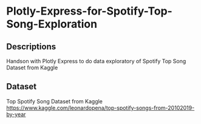# Plotly-Express-for-Spotify-Top-Song-Exploration

## Descriptions
Handson with Plotly Express to do data exploratory of Spotify Top Song Dataset from Kaggle

## Dataset
Top Spotify Song Dataset from Kaggle
https://www.kaggle.com/leonardopena/top-spotify-songs-from-20102019-by-year
